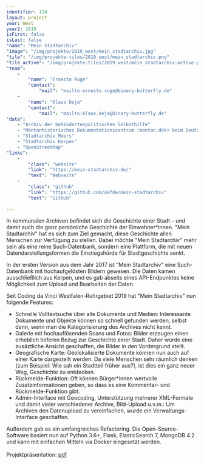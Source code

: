 ```yaml
---
identifier: 124
layout: project
year: West
year2: 2019
isFirst: false
isLast: false
"name": "Mein Stadtarchiv"
"image": "/img/projekte/2019_west/mein_stadtarchiv.jpg"
"tile": "/img/projekte-tiles/2019_west/mein_stadtarchiv.png"
"tile_active": "/img/projekte-tiles/2019_west/mein_stadtarchiv-active.png"
"team":
    -
        "name": "Ernesto Ruge"
        "contact":
            "mail": "mailto:ernesto.ruge@binary-butterfly.de"
    -
        "name": "Klaus Deja"
        "contact":
            "mail": "mailto:klaus.deja@binary-butterfly.de"
"data":
    - "Archiv der behindertenpolitischen Selbsthilfe"
    - "Montanhistorisches Dokumentationszentrum (montan.dok) beim Deutschen Bergbau-Museum Bochum"
    - "Stadtarchiv Moers"
    - "Stadtarchiv Kerpen"
    - "OpenStreetMap"
"links":
    -
        "class": "website"
        "link": "https://mein-stadtarchiv.de/"
        "text": "Webseite"
    -
        "class": "github"
        "link": "https://github.com/okfde/mein-stadtarchiv"
        "text": "GitHub"
           
---
```

In kommunalen Archiven befindet sich die Geschichte einer Stadt – und damit auch die ganz persönliche Geschichte der Einwohner\*innen. "Mein Stadtarchiv" hat es sich zum Ziel gemacht, diese Geschichte allen Menschen zur Verfügung zu stellen. Dabei möchte "Mein Stadtarchiv" mehr sein als eine reine Such-Datenbank, sondern eine Plattform, die mit neuen Datendarstellungsformen die Einstiegshürde für Stadtgeschichte senkt.

In der ersten Version aus dem Jahr 2017 ist "Mein Stadtarchiv" eine Such-Datenbank mit hochaufgelösten Bildern gewesen. Die Daten kamen ausschließlich aus Kerpen, und es gab abseits eines API-Endpunktes keine Möglichkeit zum Upload und Bearbeiten der Daten.

Seit Coding da Vinci Westfalen-Ruhrgebiet 2019 hat "Mein Stadtarchiv" nun folgende Features:

- Schnelle Volltextsuche über alle Dokumente und Medien:
Interessante Dokumente und Objekte können so schnell gefunden werden, selbst dann, wenn man die Kategorisierung des Archives nicht kennt.
- Galerie mit hochauflösenden Scans und Fotos: 
Bilder erzeugen einen erheblich tieferen Bezug zur Geschichte einer Stadt. Daher wurde eine zusäztliche Ansicht geschaffen, die Bilder in den Vordergrund stellt.
- Geografische Karte: 
Geolokalisierte Dokumente können nun auch auf einer Karte dargestellt werden. Da viele Menschen sehr räumlich denken (zum Beispiel: Wie sah ein Stadtteil früher aus?), ist dies ein ganz neuer Weg, Geschichte zu entdecken.
- Rückmelde-Funktion: 
Oft können Bürger\*innen wertvolle Zusatzinformationen geben, so dass es eine Kommentar- und Rückmelde-Funktion gibt.
- Admin-Interface mit Geocoding, Unterstützung mehrerer XML-Formate und damit vieler verschiedener Archive, Bild-Upload u.v.m.: 
Um Archiven den Datenupload zu vereinfachen, wurde ein Verwaltungs-Interface geschaffen.

Außerdem gab es ein umfangreiches Refactoring. Die Open-Source-Software basiert nun auf Python 3.6+, Flask, ElasticSearch 7, MongoDB 4.2 und kann mit einfachen Mitteln via Docker eingesetzt werden.<br/><br/>
Projektpräsentation: <a href="/projekte/2019_west/mein_stadtarchiv.pdf" target="_blank">pdf</a>